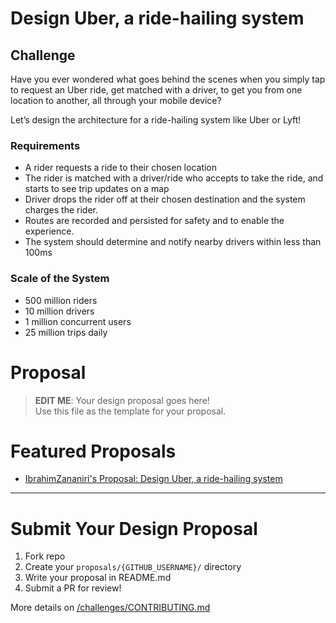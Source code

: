 # Design Uber, a ride-hailing system

## Challenge

Have you ever wondered what goes behind the scenes when you simply tap to request an Uber ride, get matched with a driver, to get you from one location to another, all through your mobile device?

Let’s design the architecture for a ride-hailing system like Uber or Lyft!


### Requirements
- A rider requests a ride to their chosen location
- The rider is matched with a driver/ride who accepts to take the ride, and starts to see trip updates on a map
- Driver drops the rider off at their chosen destination and the system charges the rider.
- Routes are recorded and persisted for safety and to enable the experience.
- The system should determine and notify nearby drivers within less than 100ms


### Scale of the System
- 500 million riders
- 10 million drivers
- 1 million concurrent users
- 25 million trips daily

# Proposal

> **EDIT ME**: Your design proposal goes here!\
> Use this file as the template for your proposal.

# Featured Proposals

- [IbrahimZananiri's Proposal: Design Uber, a ride-hailing system](/challenges//uber/proposals/IbrahimZananiri)

---

# Submit Your Design Proposal

1. Fork repo
2. Create your `proposals/{GITHUB_USERNAME}/` directory
3. Write your proposal in README.md
4. Submit a PR for review!

More details on [/challenges/CONTRIBUTING.md](/challenges/CONTRIBUTING.md)
